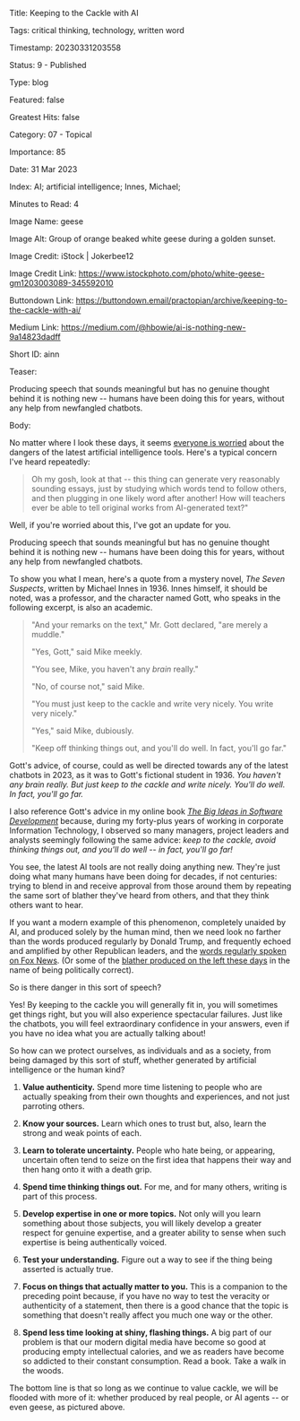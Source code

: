 Title:  Keeping to the Cackle with AI

Tags:   critical thinking, technology, written word

Timestamp: 20230331203558

Status: 9 - Published

Type:   blog

Featured: false

Greatest Hits: false

Category: 07 - Topical

Importance: 85

Date:   31 Mar 2023

Index:  AI; artificial intelligence; Innes, Michael; 

Minutes to Read: 4

Image Name: geese

Image Alt: Group of orange beaked white geese during a golden sunset.

Image Credit: iStock | Jokerbee12

Image Credit Link: https://www.istockphoto.com/photo/white-geese-gm1203003089-345592010

Buttondown Link: https://buttondown.email/practopian/archive/keeping-to-the-cackle-with-ai/

Medium Link: https://medium.com/@hbowie/ai-is-nothing-new-9a14823dadff

Short ID: ainn

Teaser:

Producing speech that sounds meaningful but has no genuine thought behind it is nothing new -- humans have been doing this for years, without any help from newfangled chatbots. 


Body:

No matter where I look these days, it seems [everyone is worried](https://techthings.cmail20.com/t/d-e-zkrdha-idtdldmht-r/) about the dangers of the latest artificial intelligence tools. Here's a typical concern I've heard repeatedly: 

> Oh my gosh, look at that -- this thing can generate very reasonably sounding essays, just by studying which words tend to follow others, and then plugging in one likely word after another! How will teachers ever be able to tell original works from AI-generated text?" 

Well, if you're worried about this, I've got an update for you. 

Producing speech that sounds meaningful but has no genuine thought behind it is nothing new -- humans have been doing this for years, without any help from newfangled chatbots.

To show you what I mean, here's a quote from a mystery novel, *The Seven Suspects*, written by Michael Innes in 1936. Innes himself, it should be noted, was a professor, and the character named Gott, who speaks in the following excerpt, is also an academic. 

> "And your remarks on the text," Mr. Gott declared, "are merely a muddle." 
> 
> "Yes, Gott," said Mike meekly. 
> 
> "You see, Mike, you haven't any *brain* really." 
> 
> "No, of course not," said Mike. 
> 
> "You must just keep to the cackle and write very nicely. You write very nicely." 
> 
> "Yes," said Mike, dubiously. 
> 
> "Keep off thinking things out, and you'll do well. In fact, you'll go far."

Gott's advice, of course, could as well be directed towards any of the latest chatbots in 2023, as it was to Gott's fictional student in 1936. *You haven't any brain really. But just keep to the cackle and write nicely. You'll do well. In fact, you'll go far.*

I also reference Gott's advice in my online book *[The Big Ideas in Software Development](https://www.softdevbigideas.com/this-thinking-business.html)* because, during my forty-plus years of working in corporate Information Technology, I observed so many managers, project leaders and analysts seemingly following the same advice: *keep to the cackle, avoid thinking things out, and you'll do well -- in fact, you'll go far!* 

You see, the latest AI tools are not really doing anything new. They're just doing what many humans have been doing for decades, if not centuries: trying to blend in and receive approval from those around them by repeating the same sort of blather they've heard from others, and that they think others want to hear. 

If you want a modern example of this phenomenon, completely unaided by AI, and produced solely by the human mind, then we need look no farther than the words produced regularly by Donald Trump, and frequently echoed and amplified by other Republican leaders, and the [words regularly spoken on Fox News](https://www.npr.org/2023/03/08/1161694400/fox-news-lawsuit-civil-war-ingraham-hannity). (Or some of the [blather produced on the left these days](https://www.nytimes.com/interactive/2023/02/06/magazine/walter-mosley-interview.html) in the name of being politically correct). 

So is there danger in this sort of speech?

Yes! By keeping to the cackle you will generally fit in, you will sometimes get things right, but you will also experience spectacular failures. Just like the chatbots, you will feel extraordinary confidence in your answers, even if you have no idea what you are actually talking about!

So how can we protect ourselves, as individuals and as a society, from being damaged by this sort of stuff, whether generated by artificial intelligence or the human kind?

1. **Value authenticity.** Spend more time listening to people who are actually speaking from their own thoughts and experiences, and not just parroting others. 

2. **Know your sources.** Learn which ones to trust but, also, learn the strong and weak points of each.  

3. **Learn to tolerate uncertainty.** People who hate being, or appearing, uncertain often tend to seize on the first idea that happens their way and then hang onto it with a death grip.

4. **Spend time thinking things out.** For me, and for many others, writing is part of this process. 

5. **Develop expertise in one or more topics.** Not only will you learn something about those subjects, you will likely develop a greater respect for genuine expertise, and a greater ability to sense when such expertise is being authentically voiced. 

6. **Test your understanding.** Figure out a way to see if the thing being asserted is actually true.

7. **Focus on things that actually matter to you.** This is a companion to the preceding point because, if you have no way to test the veracity or authenticity of a statement, then there is a good chance that the topic is something that doesn't really affect you much one way or the other. 

8. **Spend less time looking at shiny, flashing things.** A big part of our problem is that our modern digital media have become so good at producing empty intellectual calories, and we as readers have become so addicted to their constant consumption. Read a book. Take a walk in the woods. 

The bottom line is that so long as we continue to value cackle, we will be flooded with more of it: whether produced by real people, or AI agents -- or even geese, as pictured above.
